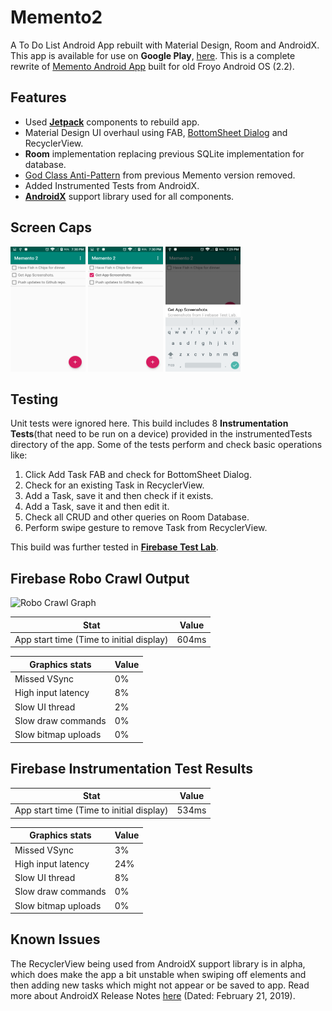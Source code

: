 # Memento2

A To Do List Android App rebuilt with Material Design, Room and AndroidX. This app is available for use on **Google Play**, [here](https://play.google.com/store/apps/details?id=com.naseem.naseemashraf.memento2&hl=en).
This is a complete rewrite of [Memento Android App](https://github.com/mdnaseemashraf/Memento) built for old Froyo Android OS (2.2).

## Features

* Used [**Jetpack**](https://developer.android.com/jetpack/) components to rebuild app.
* Material Design UI overhaul using FAB, [BottomSheet Dialog](https://developer.android.com/reference/android/support/design/widget/BottomSheetDialog) and RecyclerView.
* **Room** implementation replacing previous SQLite implementation for database.
* [God Class Anti-Pattern](https://en.wikipedia.org/wiki/God_object) from previous Memento version removed.
* Added Instrumented Tests from AndroidX.
* [**AndroidX**](https://developer.android.com/jetpack/androidx) support library used for all components.

## Screen Caps

<img src="https://raw.githubusercontent.com/mdnaseemashraf/Memento2/master/Screenshots/Screenshot_20190220-193009.png" width="120" height="200">  <img src="https://github.com/mdnaseemashraf/Memento2/blob/master/Screenshots/Screenshot_20190220-193033.png" width="120" height="200">  <img src="https://github.com/mdnaseemashraf/Memento2/blob/master/Screenshots/Screenshot_20190220-192908.png" width="120" height="200">

## Testing

Unit tests were ignored here. This build includes 8 **Instrumentation Tests**(that need to be run on a device) provided in the instrumentedTests directory of the app. Some of the tests perform and check basic operations like:
1. Click Add Task FAB and check for BottomSheet Dialog.
2. Check for an existing Task in RecyclerView.
3. Add a Task, save it and then check if it exists.
4. Add a Task, save it and then edit it.
5. Check all CRUD and other queries on Room Database.
6. Perform swipe gesture to remove Task from RecyclerView.

This build was further tested in [**Firebase Test Lab**](https://firebase.google.com/docs/test-lab/).

## Firebase Robo Crawl Output

![Robo Crawl Graph](https://00e9e64bac7e4d26035d38ed34a63b678cddf9ef066dcc460b-apidata.googleusercontent.com/download/storage/v1/b/test-lab-icbu0tcpa91qu-mbmbq7iquh6i2/o/web-build_2019-02-20T13:38:16.849Z_2ztk%2Fwalleye-28-en_US-portrait%2Fartifacts%2Foutput%2Fsitemap.png?qk=AD5uMEsED4-qpfq9j4lTdfOVli-EP98Znote3jNeBYtK2FB9YU7c2PIV0cPjygh-E5jBiqISssHv6ckuut8nnzyRT6-9pwYn5wpsLWI5k8ZaXTPufS6nb2Fl0U6opxjmBgNaPCcPkBtV62h5gTAk1GkSrRiEfGdb5F7Uixwa7HTnXXrMTv-xiJFyw8xrDcspvoSQyi5o5OUj6pMx9cm8U_YlIVQjjG3MqoI-NWW7LcLSb-L2pe7f-1N4KkXy4Njh3jarpeFPalagR3Q9prHdR6ZsYJye3k1hyxMcYf3c_axObQJKHtbMTE5y6KVrCuidGXRQp5fPvVDEKFPLPcL8bIbbqKZQitUJigChbtfbeX-HK0pDnD1S1re84zqH4Sswtw-8UnRZC8rFqC3dIjG2sGoCwGrVO5c4FHlYIHswuhsMHz5vD1aeebGrhzPI3ebyzvNzHciH_iEvU-37NZxw0o_cl2EcySE31NoCTkh0EKE6t1h5zBsMTCk7dShrLrJKKxRHNIpkfsNIm6JnPMWH1Mi2WYtB3I5VPG976spSAFiYJTZ5Jx1jVQn6TZEOhEGCPEOwRjNbG3ql5bZcxIcpwrWv1qEMJGFh-a2h7OIsFvYB4jxc5M7ulCu92AfIzvyabrVRVnnl1rMDjNmWpBdJprKnAsBhQn5Y_HoWue11nT3A-560kipeH65F6yNdKdfsNXzx0awTJnS0BrtMHxd8ZNEoitjstzqmSjbL_00JGpP3h2SnJAARCpfmkHL3KrjmF47-xx7k6tdOdzSb4pa-T8as1pQv5gdek2VmSMjk-94GBqI3ftyhEaCnE7QItsVARnl_sMRhng5Rq1o1kjbaCXFcJjCV17x6jJA-b3ppXNmRrSpAPe0yAeab1vTgbF47kibpM1HBtrRlbVpLj3svF_tsLAeVl58H8ZMDSDBp91omBPTzCBFSjBw)

Stat|Value
----|------
App start time (Time to initial display)|604ms

Graphics stats | Value
---------------|------
Missed VSync|0%
High input latency|8%
Slow UI thread|2%
Slow draw commands|0%
Slow bitmap uploads|0%

## Firebase Instrumentation Test Results

Stat|Value
----|-----
App start time (Time to initial display) | 534ms

Graphics stats|Value
--------------|-----
Missed VSync|3%
High input latency|24%
Slow UI thread|8%
Slow draw commands|0%
Slow bitmap uploads|0%


## Known Issues

The RecyclerView being used from AndroidX support library is in alpha, which does make the app a bit unstable when swiping off elements and then adding new tasks which might not appear or be saved to app.
Read more about AndroidX Release Notes [here](https://developer.android.com/jetpack/androidx/releases/) (Dated: February 21, 2019).
